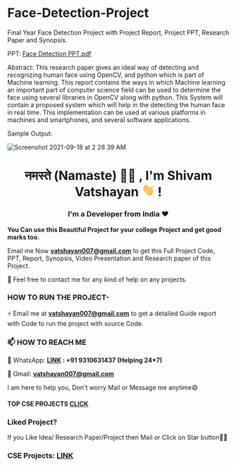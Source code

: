 # Face-Detection-Project
Final Year Face Detection Project with Project Report, Project PPT, Research Paper and Synopsis. 


PPT: [Face Detection PPT.pdf](https://github.com/Vatshayan/Face-Detection-Project/files/7188440/Face.Detection.PPT.pdf)

Abstract: 
This research paper gives an ideal way of detecting and recognizing human face using OpenCV, and python which is part of Machine learning. This report contains the ways in which Machine learning an important part of computer science field can be used to determine the face using several libraries in OpenCV along with python. This System will contain a proposed system which will help in the detecting the human face in real time. This implementation can be used at various platforms in machines and smartphones, and several software applications.

Sample Output:

![Screenshot 2021-09-18 at 2 28 39 AM](https://user-images.githubusercontent.com/28294942/133853780-f95b8c4f-fb20-4120-ac20-3d80cd21714b.png)



<h1 align="center"> नमस्ते (Namaste) 🙏🏻 , I'm Shivam Vatshayan <img src="https://raw.githubusercontent.com/ABSphreak/ABSphreak/master/gifs/Hi.gif" width="30px"> ! </h1>
<h3 align="center">I'm a Developer from India ❤</h3>

**You Can use this Beautiful Project for your college Project and get good marks too.**

Email me Now **vatshayan007@gmail.com** to get this Full Project Code, PPT, Report, Synopsis, Video Presentation and Research paper of this Project.

💌 Feel free to contact me for any kind of help on any projects.
 
### HOW TO RUN THE PROJECT-
⚡ Email me at **vatshayan007@gmail.com** to get a detailed Guide report with Code to run the project with source Code.

### 📫 HOW TO REACH ME 

💬 WhatsApp: **[LINK](https://wa.me/message/CHWN2AHCPMAZK1) : +91 9310631437 (Helping 24*7)**

💬 Gmail: **vatshayan007@gmail.com**

I am here to help you, Don't worry Mail or Message me anytime😄

#### TOP CSE PROJECTS [CLICK](https://www.cse-projects.com)

### Liked Project?
If you Like Idea/ Research Paper/Project then Mail or Click on Star button🙏🏻

### CSE Projects: [LINK](https://www.cse-projects.com)
